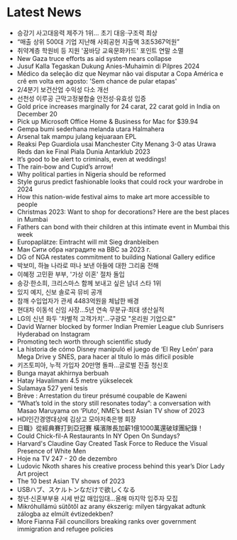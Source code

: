 # Latest News
-  승강기 사고대응력 제주가 1위… 초기 대응·구조력 최상
-  “매출 상위 500대 기업 지난해 사회공헌 지출액 3조5367억원”
-  취약계층 학원비 등 지원 '꿈바당 교육문화카드' 포인트 연말 소멸
-  New Gaza truce efforts as aid system nears collapse
-  Jusuf Kalla Tegaskan Dukung Anies-Muhaimin di Pilpres 2024
-  Médico da seleção diz que Neymar não vai disputar a Copa América e crê em volta em agosto: 'Sem chance de pular etapas'
-  2/4분기 보건산업 수익성 다소 개선
-  선천성 이루공 근막고정봉합술 안전성·유효성 입증
-  Gold price increases marginally for 24 carat, 22 carat gold in India on December 20
-  Pick up Microsoft Office Home & Business for Mac for $39.94
-  Gempa bumi sederhana melanda utara Halmahera
-  Arsenal tak mampu julang kejuaraan EPL
-  Reaksi Pep Guardiola usai Manchester City Menang 3-0 atas Urawa Reds dan ke Final Piala Dunia Antarklub 2023
-  It’s good to be alert to criminals, even at weddings!
-  The rain-bow and Cupid’s arrow!
-  Why political parties in Nigeria should be reformed
-  Style gurus predict fashionable looks that could rock your wardrobe in 2024
-  How this nation-wide festival aims to make art more accessible to people
-  Christmas 2023: Want to shop for decorations? Here are the best places in Mumbai
-  Fathers can bond with their children at this intimate event in Mumbai this week
-  Europaplätze: Eintracht will mit Sieg dranbleiben
-  Ман Сити обра наградите на BBC за 2023 г.
-  DG of NGA restates commitment to building National Gallery edifice
-  박보미, 하늘 나라로 떠나 보낸 아들에 대한 그리움 전해
-  이혜정 고민환 부부, '가상 이혼' 절차 돌입
-  송강·한소희, 크리스마스 함께 보내고 싶은 남녀 스타 1위
-  있지 예지, 신보 솔로곡 뮤비 공개
-  참깨 수입업자가 관세 4483억원을 체납한 배경
-  현대차 이동석 신임 사장...5년 연속 무분규·최대 생산실적
-  LG의 신년 화두 '차별적 고객가치'…구광모 "온리원 기업으로"
-  David Warner blocked by former Indian Premier League club Sunrisers Hyderabad on Instagram
-  Promoting tech worth through scientific study
-  La historia de cómo Disney manipuló el juego de ‘El Rey León’ para Mega Drive y SNES, para hacer al título lo más difícil posible
-  키즈토피아, 누적 가입자 20만명 돌파…글로벌 진출 청신호
-  Bunga mayat akhirnya berbuah
-  Hatay Havalimanı 4.5 metre yükselecek
-  Sulamaya 527 yeni tesis
-  Brève : Arrestation du tireur présumé coupable de Kaweni
-  “What’s told in the story still resonates today”: a conversation with Masao Maruyama on ‘Pluto’, NME’s best Asian TV show of 2023
-  HDI인간경영대상에 김상고 모아저축은행 회장
-  日職》從經典賽打到亞冠賽 橫濱隊長加薪1億1000萬還破球團紀錄！
-  Could Chick-fil-A Restaurants In NY Open On Sundays?
-  Harvard's Claudine Gay Created Task Force to Reduce the Visual Presence of White Men
-  Hoje na TV 247 - 20 de dezembro
-  Ludovic Nkoth shares his creative process behind this year’s Dior Lady Art project
-  The 10 best Asian TV shows of 2023
-  USBハブ、スケルトンなだけで欲しくなる
-  청년·신혼부부용 시세 반값 매입임대…올해 마지막 입주자 모집
-  Mikróhullámú sütőtől az arany ékszerig: milyen tárgyakat adtunk zálogba az elmúlt évtizedekben?
-  More Fianna Fáil councillors breaking ranks over government immigration and refugee policies
